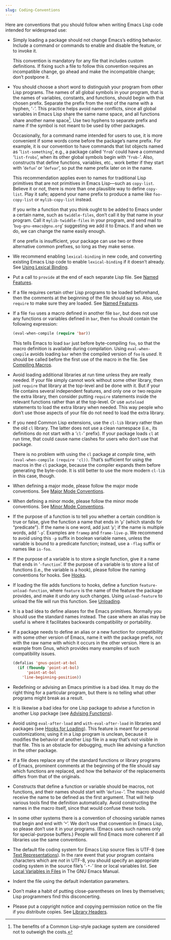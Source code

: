 ```yaml
---
slug: Coding-Conventions
---
```


Here are conventions that you should follow when writing Emacs Lisp code intended for widespread use:

*   Simply loading a package should not change Emacs’s editing behavior. Include a command or commands to enable and disable the feature, or to invoke it.

    This convention is mandatory for any file that includes custom definitions. If fixing such a file to follow this convention requires an incompatible change, go ahead and make the incompatible change; don’t postpone it.

*   You should choose a short word to distinguish your program from other Lisp programs. The names of all global symbols in your program, that is the names of variables, constants, and functions, should begin with that chosen prefix. Separate the prefix from the rest of the name with a hyphen, ‘`-`’. This practice helps avoid name conflicts, since all global variables in Emacs Lisp share the same name space, and all functions share another name space[^1]. Use two hyphens to separate prefix and name if the symbol is not meant to be used by other packages.

    Occasionally, for a command name intended for users to use, it is more convenient if some words come before the package’s name prefix. For example, it is our convention to have commands that list objects named as ‘`list-something`’, e.g., a package called ‘`frob`’ could have a command ‘`list-frobs`’, when its other global symbols begin with ‘`frob-`’. Also, constructs that define functions, variables, etc., work better if they start with ‘`defun`’ or ‘`defvar`’, so put the name prefix later on in the name.

    This recommendation applies even to names for traditional Lisp primitives that are not primitives in Emacs Lisp—such as `copy-list`. Believe it or not, there is more than one plausible way to define `copy-list`. Play it safe; append your name prefix to produce a name like `foo-copy-list` or `mylib-copy-list` instead.

    If you write a function that you think ought to be added to Emacs under a certain name, such as `twiddle-files`, don’t call it by that name in your program. Call it `mylib-twiddle-files` in your program, and send mail to ‘`bug-gnu-emacs@gnu.org`’ suggesting we add it to Emacs. If and when we do, we can change the name easily enough.

    If one prefix is insufficient, your package can use two or three alternative common prefixes, so long as they make sense.

*   We recommend enabling `lexical-binding` in new code, and converting existing Emacs Lisp code to enable `lexical-binding` if it doesn’t already. See [Using Lexical Binding](/docs/elisp/Using-Lexical-Binding).

*   Put a call to `provide` at the end of each separate Lisp file. See [Named Features](/docs/elisp/Named-Features).

*   If a file requires certain other Lisp programs to be loaded beforehand, then the comments at the beginning of the file should say so. Also, use `require` to make sure they are loaded. See [Named Features](/docs/elisp/Named-Features).

*   If a file `foo` uses a macro defined in another file `bar`, but does not use any functions or variables defined in `bar`, then `foo` should contain the following expression:

    ```lisp
    (eval-when-compile (require 'bar))
    ```

    This tells Emacs to load `bar` just before byte-compiling `foo`, so that the macro definition is available during compilation. Using `eval-when-compile` avoids loading `bar` when the compiled version of `foo` is *used*. It should be called before the first use of the macro in the file. See [Compiling Macros](/docs/elisp/Compiling-Macros).

*   Avoid loading additional libraries at run time unless they are really needed. If your file simply cannot work without some other library, then just `require` that library at the top-level and be done with it. But if your file contains several independent features, and only one or two require the extra library, then consider putting `require` statements inside the relevant functions rather than at the top-level. Or use `autoload` statements to load the extra library when needed. This way people who don’t use those aspects of your file do not need to load the extra library.

*   If you need Common Lisp extensions, use the `cl-lib` library rather than the old `cl` library. The latter does not use a clean namespace (i.e., its definitions do not start with a ‘`cl-`’ prefix). If your package loads `cl` at run time, that could cause name clashes for users who don’t use that package.

    There is no problem with using the `cl` package at *compile* time, with `(eval-when-compile (require 'cl))`. That’s sufficient for using the macros in the `cl` package, because the compiler expands them before generating the byte-code. It is still better to use the more modern `cl-lib` in this case, though.

*   When defining a major mode, please follow the major mode conventions. See [Major Mode Conventions](/docs/elisp/Major-Mode-Conventions).

*   When defining a minor mode, please follow the minor mode conventions. See [Minor Mode Conventions](/docs/elisp/Minor-Mode-Conventions).

*   If the purpose of a function is to tell you whether a certain condition is true or false, give the function a name that ends in ‘`p`’ (which stands for “predicate"). If the name is one word, add just ‘`p`’; if the name is multiple words, add ‘`-p`’. Examples are `framep` and `frame-live-p`. We recommend to avoid using this `-p` suffix in boolean variable names, unless the variable is bound to a predicate function; instead, use a `-flag` suffix or names like `is-foo`.

*   If the purpose of a variable is to store a single function, give it a name that ends in ‘`-function`’. If the purpose of a variable is to store a list of functions (i.e., the variable is a hook), please follow the naming conventions for hooks. See [Hooks](/docs/elisp/Hooks).

*   If loading the file adds functions to hooks, define a function `feature-unload-function`, where `feature` is the name of the feature the package provides, and make it undo any such changes. Using `unload-feature` to unload the file will run this function. See [Unloading](/docs/elisp/Unloading).

*   It is a bad idea to define aliases for the Emacs primitives. Normally you should use the standard names instead. The case where an alias may be useful is where it facilitates backwards compatibility or portability.

*   If a package needs to define an alias or a new function for compatibility with some other version of Emacs, name it with the package prefix, not with the raw name with which it occurs in the other version. Here is an example from Gnus, which provides many examples of such compatibility issues.

    ```lisp
    (defalias 'gnus-point-at-bol
      (if (fboundp 'point-at-bol)
          'point-at-bol
        'line-beginning-position))
    ```

*   Redefining or advising an Emacs primitive is a bad idea. It may do the right thing for a particular program, but there is no telling what other programs might break as a result.

*   It is likewise a bad idea for one Lisp package to advise a function in another Lisp package (see [Advising Functions](/docs/elisp/Advising-Functions)).

*   Avoid using `eval-after-load` and `with-eval-after-load` in libraries and packages (see [Hooks for Loading](/docs/elisp/Hooks-for-Loading)). This feature is meant for personal customizations; using it in a Lisp program is unclean, because it modifies the behavior of another Lisp file in a way that’s not visible in that file. This is an obstacle for debugging, much like advising a function in the other package.

*   If a file does replace any of the standard functions or library programs of Emacs, prominent comments at the beginning of the file should say which functions are replaced, and how the behavior of the replacements differs from that of the originals.

*   Constructs that define a function or variable should be macros, not functions, and their names should start with ‘`define-`’. The macro should receive the name to be defined as the first argument. That will help various tools find the definition automatically. Avoid constructing the names in the macro itself, since that would confuse these tools.

*   In some other systems there is a convention of choosing variable names that begin and end with ‘`*`’. We don’t use that convention in Emacs Lisp, so please don’t use it in your programs. (Emacs uses such names only for special-purpose buffers.) People will find Emacs more coherent if all libraries use the same conventions.

*   The default file coding system for Emacs Lisp source files is UTF-8 (see [Text Representations](/docs/elisp/Text-Representations)). In the rare event that your program contains characters which are *not* in UTF-8, you should specify an appropriate coding system in the source file’s ‘`-*-`’ line or local variables list. See [Local Variables in Files](https://www.gnu.org/software/emacs/manual/html_mono/emacs.html#File-Variables) in The GNU Emacs Manual.

*   Indent the file using the default indentation parameters.

*   Don’t make a habit of putting close-parentheses on lines by themselves; Lisp programmers find this disconcerting.

*   Please put a copyright notice and copying permission notice on the file if you distribute copies. See [Library Headers](/docs/elisp/Library-Headers).

[^1]: The benefits of a Common Lisp-style package system are considered not to outweigh the costs.
